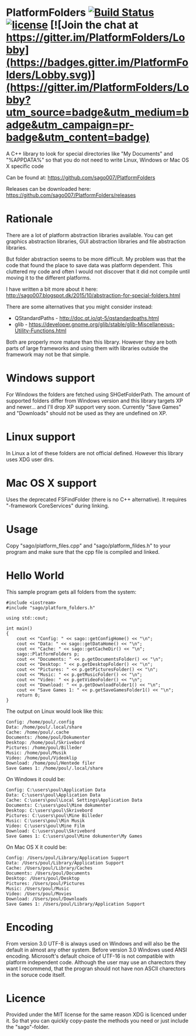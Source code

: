 # PlatformFolders [![Build Status](https://travis-ci.org/sago007/PlatformFolders.svg?branch=master)](https://travis-ci.org/sago007/PlatformFolders) [![license](https://img.shields.io/github/license/sago007/PlatformFolders.svg)](https://raw.githubusercontent.com/sago007/PlatformFolders/master/LICENSE) [![Join the chat at https://gitter.im/PlatformFolders/Lobby](https://badges.gitter.im/PlatformFolders/Lobby.svg)](https://gitter.im/PlatformFolders/Lobby?utm_source=badge&utm_medium=badge&utm_campaign=pr-badge&utm_content=badge)
A C++ library to look for special directories like "My Documents" and "%APPDATA%" so that you do not need to write Linux, Windows or Mac OS X specific code

Can be found at: https://github.com/sago007/PlatformFolders

Releases can be downloaded here: https://github.com/sago007/PlatformFolders/releases

# Rationale
There are a lot of platform abstraction libraries available. You can get graphics abstraction libraries, GUI abstraction libraries and file abstraction libraries.

But folder abstraction seems to be more difficult.
My problem was that the code that found the place to save data was platform dependent. This cluttered my code and often I would not discover that it did not compile until moving it to the different platforms.

I have written a bit more about it here: http://sago007.blogspot.dk/2015/10/abstraction-for-special-folders.html

There are some alternatives that you might consider instead:
  * QStandardPaths - http://doc.qt.io/qt-5/qstandardpaths.html
  * glib - https://developer.gnome.org/glib/stable/glib-Miscellaneous-Utility-Functions.html

Both are properly more mature than this library. However they are both parts of large frameworks and using them with libraries outside the framework may not be that simple.

# Windows support
For Windows the folders are fetched using SHGetFolderPath.
The amount of supported folders differ from Windows version and this library targets XP and newer... and I'll drop XP support very soon.
Currently "Save Games" and "Downloads" should not be used as they are undefined on XP.


# Linux support
In Linux a lot of these folders are not official defined. However this library uses XDG user dirs.

# Mac OS X support
Uses the deprecated FSFindFolder (there is no C++ alternative). It requires "-framework CoreServices" during linking.

# Usage
Copy "sago/platform_files.cpp" and "sago/platform_fildes.h" to your program and make sure that the cpp file is compiled and linked.

# Hello World

This sample program gets all folders from the system:
```
#include <iostream>
#include "sago/platform_folders.h"

using std::cout;

int main()
{
	cout << "Config: " << sago::getConfigHome() << "\n";
	cout << "Data: " << sago::getDataHome() << "\n";
	cout << "Cache: " << sago::getCacheDir() << "\n";
	sago::PlatformFolders p;
	cout << "Documents: " << p.getDocumentsFolder() << "\n";
	cout << "Desktop: " << p.getDesktopFolder() << "\n";
	cout << "Pictures: " << p.getPicturesFolder() << "\n";
	cout << "Music: " << p.getMusicFolder() << "\n";
	cout << "Video: " << p.getVideoFolder() << "\n";
	cout << "Download: " << p.getDownloadFolder1() << "\n";
	cout << "Save Games 1: " << p.getSaveGamesFolder1() << "\n";
	return 0;
}
```

The output on Linux would look like this:
```
Config: /home/poul/.config
Data: /home/poul/.local/share
Cache: /home/poul/.cache
Documents: /home/poul/Dokumenter
Desktop: /home/poul/Skrivebord
Pictures: /home/poul/Billeder
Music: /home/poul/Musik
Video: /home/poul/Videoklip
Download: /home/poul/Hentede filer
Save Games 1: /home/poul/.local/share
```

On Windows it could be:
```
Config: C:\users\poul\Application Data
Data: C:\users\poul\Application Data
Cache: C:\users\poul\Local Settings\Application Data
Documents: C:\users\poul\Mine dokumenter
Desktop: C:\users\poul\Skrivebord
Pictures: C:\users\poul\Mine Billeder
Music: C:\users\poul\Min Musik
Video: C:\users\poul\Mine Film
Download: C:\users\poul\Skrivebord
Save Games 1: C:\users\poul\Mine dokumenter\My Games
```

On Mac OS X it could be:
```
Config: /Users/poul/Library/Application Support
Data: /Users/poul/Library/Application Support
Cache: /Users/poul/Library/Caches
Documents: /Users/poul/Documents
Desktop: /Users/poul/Desktop
Pictures: /Users/poul/Pictures
Music: /Users/poul/Music
Video: /Users/poul/Movies
Download: /Users/poul/Downloads
Save Games 1: /Users/poul/Library/Application Support
```

# Encoding
From version 3.0 UTF-8 is always used on Windows and will also be the default in almost any other system.
Before version 3.0 Windows used ANSI encoding. Microsoft's default choice of UTF-16 is not compatible with platform independent code.
Although the user may use an charectors they want I recommend, that the progran should not have non ASCII charectors in the soruce code itself.

# Licence
Provided under the MIT license for the same reason XDG is licenced under it. So that you can quickly copy-paste the methods you need or just include the "sago"-folder.
